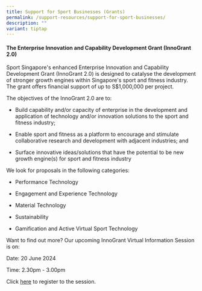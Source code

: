 ```yaml
---
title: Support for Sport Businesses (Grants)
permalink: /support-resources/support-for-sport-businesses/
description: ""
variant: tiptap
---
```

<h4><strong>The Enterprise Innovation and Capability Development Grant (InnoGrant 2.0)</strong></h4>
<p>Sport Singapore's enhanced Enterprise Innovation and Capability Development
Grant (InnoGrant 2.0) is designed to catalyse the development of stronger
growth engines within Singapore's sport and fitness industry. The grant
offers financial support of up to S$1,000,000 per project.</p>
<p>The objectives of the InnoGrant 2.0 are to:</p>
<ul data-tight="true" class="tight">
<li>
<p>Build capability and/or capacity of enterprise in the development and
application of technology and/or innovation solutions to the sport and
fitness industry;</p>
</li>
<li>
<p>Enable sport and fitness as a platform to encourage and stimulate collaborative
research and development with adjacent industries; and</p>
</li>
<li>
<p>Surface innovative ideas/solutions that have the potential to be new growth
engine(s) for sport and fitness industry</p>
</li>
</ul>
<p>We look for proposals in the following categories:</p>
<ul data-tight="true" class="tight">
<li>
<p>Performance Technology</p>
</li>
<li>
<p>Engagement and Experience Technology</p>
</li>
<li>
<p>Material Technology</p>
</li>
<li>
<p>Sustainability</p>
</li>
<li>
<p>Gamification and Active Virtual Sport Technology</p>
</li>
</ul>
<p></p>
<p>Want to find out more? Our upcoming InnoGrant Virtual Information Session
is on:</p>
<p>Date: 20 June 2024</p>
<p>Time: 2.30pm - 3.00pm</p>
<p>Click <a href="http://go.gov.sg/innogrant-inforeg" rel="noopener noreferrer nofollow" target="_blank"><u>here</u></a> to
register to the session.</p>